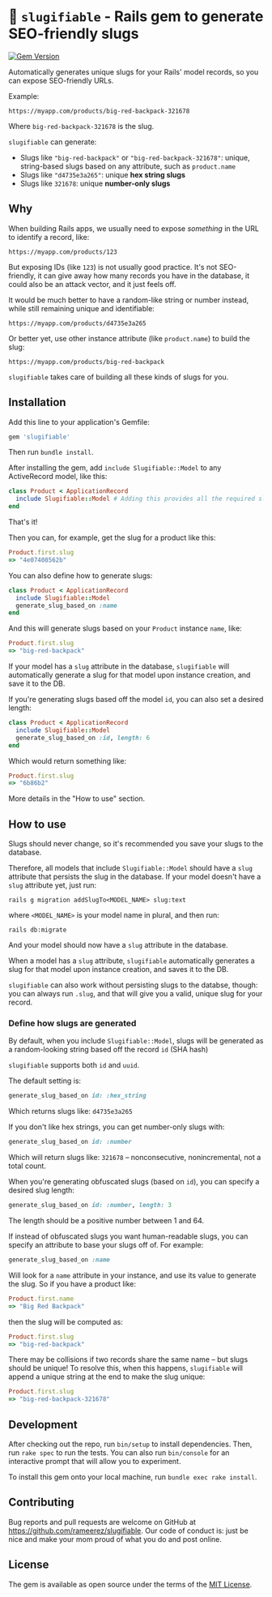 # 🐌 `slugifiable` - Rails gem to generate SEO-friendly slugs

[![Gem Version](https://badge.fury.io/rb/slugifiable.svg)](https://badge.fury.io/rb/slugifiable)

Automatically generates unique slugs for your Rails' model records, so you can expose SEO-friendly URLs.

Example:
```
https://myapp.com/products/big-red-backpack-321678
```

Where `big-red-backpack-321678` is the slug.

`slugifiable` can generate:
- Slugs like `"big-red-backpack"` or `"big-red-backpack-321678"`: unique, string-based slugs based on any attribute, such as `product.name`
- Slugs like `"d4735e3a265"`: unique **hex string slugs**
- Slugs like `321678`: unique **number-only slugs**

## Why

When building Rails apps, we usually need to expose _something_ in the URL to identify a record, like:
```
https://myapp.com/products/123
```

But exposing IDs (like `123`) is not usually good practice. It's not SEO-friendly, it can give away how many records you have in the database, it could also be an attack vector, and it just feels off.

It would be much better to have a random-like string or number instead, while still remaining unique and identifiable:
```
https://myapp.com/products/d4735e3a265
```

Or better yet, use other instance attribute (like `product.name`) to build the slug:
```
https://myapp.com/products/big-red-backpack
```

`slugifiable` takes care of building all these kinds of slugs for you.

## Installation

Add this line to your application's Gemfile:
```ruby
gem 'slugifiable'
```

Then run `bundle install`.

After installing the gem, add `include Slugifiable::Model` to any ActiveRecord model, like this:
```ruby
class Product < ApplicationRecord
  include Slugifiable::Model # Adding this provides all the required slug-related methods to your model
end
```

That's it!

Then you can, for example, get the slug for a product like this:
```ruby
Product.first.slug
=> "4e07408562b"
```

You can also define how to generate slugs:
```ruby
class Product < ApplicationRecord
  include Slugifiable::Model
  generate_slug_based_on :name
end
```

And this will generate slugs based on your `Product` instance `name`, like:
```ruby
Product.first.slug
=> "big-red-backpack"
```

If your model has a `slug` attribute in the database, `slugifiable` will automatically generate a slug for that model upon instance creation, and save it to the DB.

If you're generating slugs based off the model `id`, you can also set a desired length:
```ruby
class Product < ApplicationRecord
  include Slugifiable::Model
  generate_slug_based_on :id, length: 6
end
```

Which would return something like:
```ruby
Product.first.slug
=> "6b86b2"
```

More details in the "How to use" section.

## How to use

Slugs should never change, so it's recommended you save your slugs to the database.

Therefore, all models that include `Slugifiable::Model` should have a `slug` attribute that persists the slug in the database. If your model doesn't have a `slug` attribute yet, just run:
```
rails g migration addSlugTo<MODEL_NAME> slug:text
```

where `<MODEL_NAME>` is your model name in plural, and then run:
```
rails db:migrate
```

And your model should now have a `slug` attribute in the database.

When a model has a `slug` attribute, `slugifiable` automatically generates a slug for that model upon instance creation, and saves it to the DB.

`slugifiable` can also work without persisting slugs to the databse, though: you can always run `.slug`, and that will give you a valid, unique slug for your record.

### Define how slugs are generated

By default, when you include `Slugifiable::Model`, slugs will be generated as a random-looking string based off the record `id` (SHA hash)

`slugifiable` supports both `id` and `uuid`.

The default setting is:
```ruby
generate_slug_based_on id: :hex_string
```

Which returns slugs like: `d4735e3a265`

If you don't like hex strings, you can get number-only slugs with:
```ruby
generate_slug_based_on id: :number
```

Which will return slugs like: `321678` – nonconsecutive, nonincremental, not a total count.

When you're generating obfuscated slugs (based on `id`), you can specify a desired slug length:
```ruby
generate_slug_based_on id: :number, length: 3
```

The length should be a positive number between 1 and 64.

If instead of obfuscated slugs you want human-readable slugs, you can specify an attribute to base your slugs off of. For example:
```ruby
generate_slug_based_on :name
```

Will look for a `name` attribute in your instance, and use its value to generate the slug. So if you have a product like:
```ruby
Product.first.name
=> "Big Red Backpack"
```

then the slug will be computed as:
```ruby
Product.first.slug
=> "big-red-backpack"
```

There may be collisions if two records share the same name – but slugs should be unique! To resolve this, when this happens, `slugifiable` will append a unique string at the end to make the slug unique:
```ruby
Product.first.slug
=> "big-red-backpack-321678"
```

## Development

After checking out the repo, run `bin/setup` to install dependencies. Then, run `rake spec` to run the tests. You can also run `bin/console` for an interactive prompt that will allow you to experiment.

To install this gem onto your local machine, run `bundle exec rake install`.

## Contributing

Bug reports and pull requests are welcome on GitHub at https://github.com/rameerez/slugifiable. Our code of conduct is: just be nice and make your mom proud of what you do and post online.

## License

The gem is available as open source under the terms of the [MIT License](https://opensource.org/licenses/MIT).
